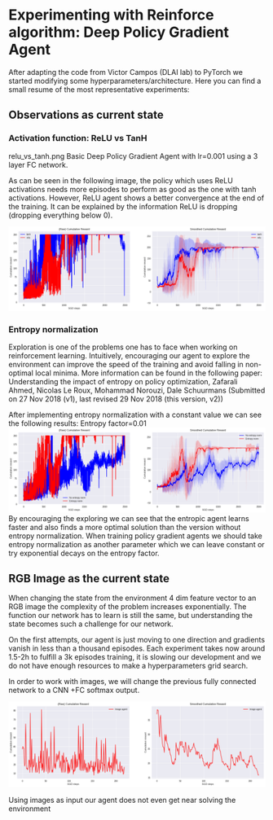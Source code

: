 # Experimenting with Reinforce algorithm: Deep Policy Gradient Agent

After adapting the code from Victor Campos (DLAI lab) to PyTorch we started modifying some hyperparameters/architecture.
Here you can find a small resume of the most representative experiments:

## Observations as current state 

### Activation function: ReLU vs TanH
relu_vs_tanh.png
Basic Deep Policy Gradient Agent with lr=0.001 using a 3 layer FC network.

As can be seen in the following image, the policy which uses ReLU activations needs more episodes to perform as good as the one with tanh activations. However, ReLU agent shows a better convergence at the end of the training.
It can be explained by the information ReLU is dropping (dropping everything below 0).

![Octocat](assets/images/relu_vs_tanh.png)



### Entropy normalization
Exploration is one of the problems one has to face when working on reinforcement learning. Intuitively, encouraging our agent to explore the environment can improve the speed of the training and avoid falling in non-optimal local minima.
More information can be found in the following paper:
Understanding the impact of entropy on policy optimization, Zafarali Ahmed, Nicolas Le Roux, Mohammad Norouzi, Dale Schuurmans
(Submitted on 27 Nov 2018 (v1), last revised 29 Nov 2018 (this version, v2)) 

After implementing entropy normalization with a constant value we can see the following results:
Entropy factor=0.01
![Octocat](assets/images/entropy_vs_no_entropy.png)
By encouraging the exploring we can see that the entropic agent learns faster and also finds a more optimal solution than the version without entropy normalization.
When training policy gradient agents we should take entropy normalization as another parameter which we can leave constant or try exponential decays on the entropy factor.


## RGB Image as the current state
When changing the state from the environment 4 dim feature vector to an RGB image the complexity of the problem increases exponentially. The function our network has to learn is still the same, but understanding the state becomes such a challenge for our network.

On the first attempts, our agent is just moving to one direction and gradients vanish in less than a thousand episodes. Each experiment takes now around 1.5-2h to fulfill a 3k episodes training, it is slowing our development and we do not have enough resources to make a hyperparameters grid search.

In order to work with images, we will change the previous fully connected network to a CNN +FC softmax output.

![Octocat](assets/images/image_agent.png)

Using images as input our agent does not even get near solving the environment




